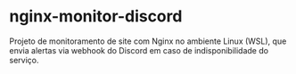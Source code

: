 # nginx-monitor-discord
Projeto de monitoramento de site com Nginx no ambiente Linux (WSL), que envia alertas via webhook do Discord em caso de indisponibilidade do serviço.
